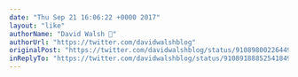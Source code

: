```yaml
---
date: "Thu Sep 21 16:06:22 +0000 2017"
layout: "like"
authorName: "David Walsh 🦊"
authorUrl: "https://twitter.com/davidwalshblog"
originalPost: "https://twitter.com/davidwalshblog/status/910898002264494080"
inReplyTo: "https://twitter.com/davidwalshblog/status/910891888525418496"
---
```

